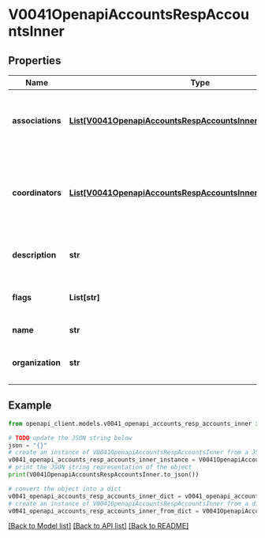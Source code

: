 # V0041OpenapiAccountsRespAccountsInner


## Properties

Name | Type | Description | Notes
------------ | ------------- | ------------- | -------------
**associations** | [**List[V0041OpenapiAccountsRespAccountsInnerAssociationsInner]**](V0041OpenapiAccountsRespAccountsInnerAssociationsInner.md) | Associations involving this account (only populated if requested) | [optional] 
**coordinators** | [**List[V0041OpenapiAccountsRespAccountsInnerCoordinatorsInner]**](V0041OpenapiAccountsRespAccountsInnerCoordinatorsInner.md) | List of users that are a coordinator of this account (only populated if requested) | [optional] 
**description** | **str** | Arbitrary string describing the account | 
**flags** | **List[str]** | Flags associated with the account | [optional] 
**name** | **str** | Account name | 
**organization** | **str** | Organization to which the account belongs | 

## Example

```python
from openapi_client.models.v0041_openapi_accounts_resp_accounts_inner import V0041OpenapiAccountsRespAccountsInner

# TODO update the JSON string below
json = "{}"
# create an instance of V0041OpenapiAccountsRespAccountsInner from a JSON string
v0041_openapi_accounts_resp_accounts_inner_instance = V0041OpenapiAccountsRespAccountsInner.from_json(json)
# print the JSON string representation of the object
print(V0041OpenapiAccountsRespAccountsInner.to_json())

# convert the object into a dict
v0041_openapi_accounts_resp_accounts_inner_dict = v0041_openapi_accounts_resp_accounts_inner_instance.to_dict()
# create an instance of V0041OpenapiAccountsRespAccountsInner from a dict
v0041_openapi_accounts_resp_accounts_inner_from_dict = V0041OpenapiAccountsRespAccountsInner.from_dict(v0041_openapi_accounts_resp_accounts_inner_dict)
```
[[Back to Model list]](../README.md#documentation-for-models) [[Back to API list]](../README.md#documentation-for-api-endpoints) [[Back to README]](../README.md)


